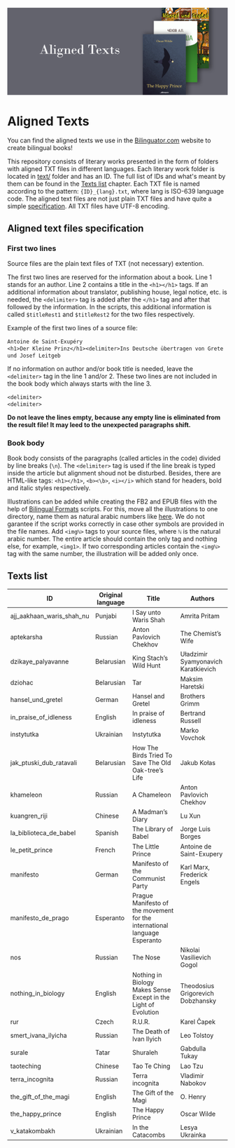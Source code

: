 ![](img/banner.png)

# Aligned Texts

You can find the aligned texts we use in the [Bilinguator.com](https://bilinguator.com/) website to create bilingual books!

This repository consists of literary works presented in the form of folders with aligned TXT files in different languages. Each literary work folder is located in [text/](https://github.com/bilinguator/aligned-texts/tree/main/texts) folder and has an ID. The full list of IDs and what's meant by them can be found in the [Texts list](#texts-list) chapter. Each TXT file is named according to the pattern: `{ID}_{lang}.txt`, where lang is ISO-639 language code. The aligned text files are not just plain TXT files and have quite a simple [specification](#aligned-text-files-specification). All TXT files have UTF-8 encoding.

## Aligned text files specification

### First two lines

Source files are the plain text files of TXT (not necessary) extention.

The first two lines are reserved for the information about a book. Line 1 stands for an author. Line 2 contains a title in the `<h1></h1>` tags. If an additional information about translator, publishing house, legal notice, etc. is needed, the `<delimiter>` tag is added after the `</h1>` tag and after that followed by the information. In the scripts, this additional information is called `$titleRest1` and `$titleRest2` for the two files respectively.

Example of the first two lines of a source file:

```
Antoine de Saint-Exupéry
<h1>Der Kleine Prinz</h1><delimiter>Ins Deutsche übertragen von Grete und Josef Leitgeb
```

If no information on author and/or book title is needed, leave the `<delimiter>` tag in the line 1 and/or 2. These two lines are not included in the book body which always starts with the line 3.

```
<delimiter>
<delimiter>
```

**Do not leave the lines empty, because any empty line is eliminated from the result file! It may leed to the unexpected paragraphs shift.**

### Book body

Book body consists of the paragraphs (called articles in the code) divided by line breaks (`\n`). The `<delimiter>` tag is used if the line break is typed inside the article but alignment shoud not be disturbed. Besides, there are HTML-like tags: `<h1></h1>`, `<b><\b>`, `<i></i>` which stand for headers, bold and italic styles respectively.

Illustrations can be added while creating the FB2 and EPUB files with the help of [Bilingual Formats](https://github.com/bilinguator/bilingual-formats) scripts. For this, move all the illustrations to one directory, name them as natural arabiс numbers like [here](https://github.com/bilinguator/bilingual-formats/tree/main/tests/img). We do not garantee if the script works correctly in case other symbols are provided in the file names. Add `<imgℕ>` tags to your source files, where `ℕ` is the natural arabic number. The entire article should contain the only tag and nothing else, for example, `<img1>`. If two corresponding articles contain the `<imgℕ>` tag with the same number, the illustration will be added only once.

## Texts list

|ID|Original language|Title|Authors|
|---|---|---|---|
|ajj_aakhaan_waris_shah_nu|Punjabi|I Say unto Waris Shah|Amrita Pritam|
|aptekarsha|Russian|Anton Pavlovich Chekhov|The Chemist’s Wife|
|dzikaye_palyavanne|Belarusian|King Stach’s Wild Hunt|Uładzimir Syamyonavich Karatkievich|
|dziohac|Belarusian|Tar|Maksim Haretski|
|hansel_und_gretel|German|Hansel and Gretel|Brothers Grimm|
|in_praise_of_idleness|English|In praise of idleness|Bertrand Russell|
|instytutka|Ukrainian|Instytutka|Marko Vovchok|
|jak_ptuski_dub_ratavali|Belarusian|How The Birds Tried To Save The Old Oak-tree’s Life|Jakub Kołas|
|khameleon|Russian|A Chameleon|Anton Pavlovich Chekhov|
|kuangren_riji|Chinese|A Madman’s Diary|Lu Xun|
|la_biblioteca_de_babel|Spanish|The Library of Babel|Jorge Luis Borges|
|le_petit_prince|French|The Little Prince|Antoine de Saint-Exupery|
|manifesto|German|Manifesto of the Communist Party|Karl Marx, Frederick Engels|
|manifesto_de_prago|Esperanto|Prague Manifesto of the movement for the international language Esperanto||
|nos|Russian|The Nose|Nikolai Vasilievich Gogol|
|nothing_in_biology|English|Nothing in Biology Makes Sense Except in the Light of Evolution|Theodosius Grigorevich Dobzhansky|
|rur|Czech|R.U.R.|Karel Čapek|
|smert_ivana_ilyicha|Russian|The Death of Ivan Ilyich|Leo Tolstoy|
|surale|Tatar|Shuraleh|Gabdulla Tukay|
|taoteching|Chinese|Tao Te Ching|Lao Tzu|
|terra_incognita|Russian|Terra incognita|Vladimir Nabokov|
|the_gift_of_the_magi|English|The Gift of the Magi|O. Henry|
|the_happy_prince|English|The Happy Prince|Oscar Wilde|
|v_katakombakh|Ukrainian|In the Catacombs|Lesya Ukrainka|
